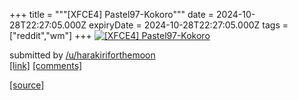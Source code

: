 +++
title = """[XFCE4] Pastel97-Kokoro"""
date = 2024-10-28T22:27:05.000Z
expiryDate = 2024-10-28T22:27:05.000Z
tags = ["reddit","wm"]
+++
[![[XFCE4] Pastel97-Kokoro](https://preview.redd.it/ijet31japkxd1.png?width=640&crop=smart&auto=webp&s=dd057d0280e87c761359d173ff3166a34655666f "[XFCE4] Pastel97-Kokoro")](https://www.reddit.com/r/unixporn/comments/1gef43x/xfce4_pastel97kokoro/)

submitted by [/u/harakiriforthemoon](https://www.reddit.com/user/harakiriforthemoon)  
[\[link\]](https://i.redd.it/ijet31japkxd1.png) [\[comments\]](https://www.reddit.com/r/unixporn/comments/1gef43x/xfce4_pastel97kokoro/)

[[source]](https://www.reddit.com/r/unixporn/comments/1gef43x/xfce4_pastel97kokoro/)

